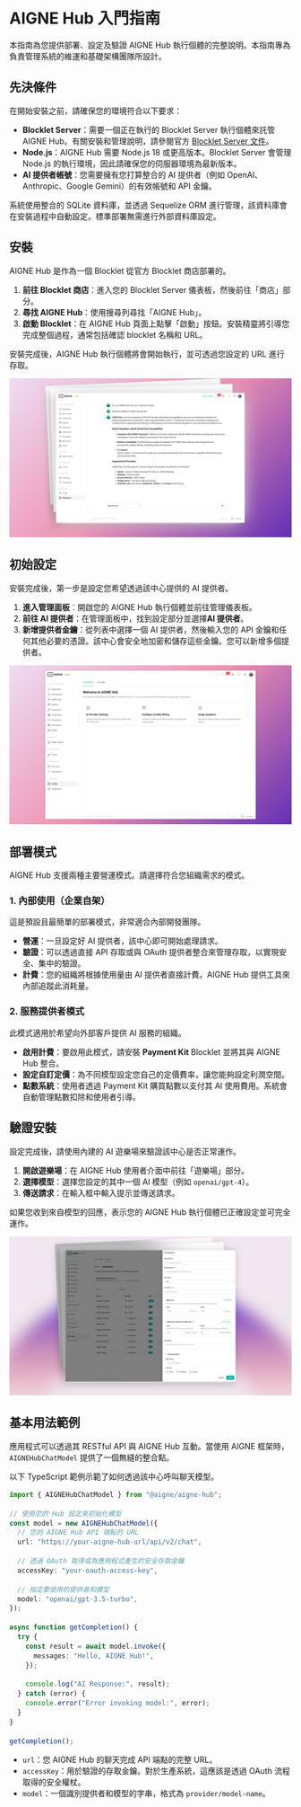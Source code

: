 # AIGNE Hub 入門指南

本指南為您提供部署、設定及驗證 AIGNE Hub 執行個體的完整說明。本指南專為負責管理系統的維運和基礎架構團隊所設計。

## 先決條件

在開始安裝之前，請確保您的環境符合以下要求：

- **Blocklet Server**：需要一個正在執行的 Blocklet Server 執行個體來託管 AIGNE Hub。有關安裝和管理說明，請參閱官方 [Blocklet Server 文件](https://docs.blocklet.io/docs/en/getting-started)。
- **Node.js**：AIGNE Hub 需要 Node.js 18 或更高版本。Blocklet Server 會管理 Node.js 的執行環境，因此請確保您的伺服器環境為最新版本。
- **AI 提供者帳號**：您需要擁有您打算整合的 AI 提供者（例如 OpenAI、Anthropic、Google Gemini）的有效帳號和 API 金鑰。

系統使用整合的 SQLite 資料庫，並透過 Sequelize ORM 進行管理，該資料庫會在安裝過程中自動設定。標準部署無需進行外部資料庫設定。

## 安裝

AIGNE Hub 是作為一個 Blocklet 從官方 Blocklet 商店部署的。

1.  **前往 Blocklet 商店**：進入您的 Blocklet Server 儀表板，然後前往「商店」部分。
2.  **尋找 AIGNE Hub**：使用搜尋列尋找「AIGNE Hub」。
3.  **啟動 Blocklet**：在 AIGNE Hub 頁面上點擊「啟動」按鈕。安裝精靈將引導您完成整個過程，通常包括確認 blocklet 名稱和 URL。

安裝完成後，AIGNE Hub 執行個體將會開始執行，並可透過您設定的 URL 進行存取。

![AIGNE Hub 儀表板](https://raw.githubusercontent.com/AIGNE-io/aigne-hub/main/blocklets/core/screenshots/d037b6b6b092765ccbfa58706c241622.png)

## 初始設定

安裝完成後，第一步是設定您希望透過該中心提供的 AI 提供者。

1.  **進入管理面板**：開啟您的 AIGNE Hub 執行個體並前往管理儀表板。
2.  **前往 AI 提供者**：在管理面板中，找到設定部分並選擇**AI 提供者**。
3.  **新增提供者金鑰**：從列表中選擇一個 AI 提供者，然後輸入您的 API 金鑰和任何其他必要的憑證。該中心會安全地加密和儲存這些金鑰。您可以新增多個提供者。

![設定 AI 提供者](https://raw.githubusercontent.com/AIGNE-io/aigne-hub/main/blocklets/core/screenshots/fc46e9461382f0be7541af17ef13f632.png)

## 部署模式

AIGNE Hub 支援兩種主要營運模式。請選擇符合您組織需求的模式。

### 1. 內部使用（企業自架）

這是預設且最簡單的部署模式，非常適合內部開發團隊。

-   **營運**：一旦設定好 AI 提供者，該中心即可開始處理請求。
-   **驗證**：可以透過直接 API 存取或與 OAuth 提供者整合來管理存取，以實現安全、集中的驗證。
-   **計費**：您的組織將根據使用量由 AI 提供者直接計費。AIGNE Hub 提供工具來內部追蹤此消耗量。

### 2. 服務提供者模式

此模式適用於希望向外部客戶提供 AI 服務的組織。

-   **啟用計費**：要啟用此模式，請安裝 **Payment Kit** Blocklet 並將其與 AIGNE Hub 整合。
-   **設定自訂定價**：為不同模型設定您自己的定價費率，讓您能夠設定利潤空間。
-   **點數系統**：使用者透過 Payment Kit 購買點數以支付其 AI 使用費用。系統會自動管理點數扣除和使用者引導。

## 驗證安裝

設定完成後，請使用內建的 AI 遊樂場來驗證該中心是否正常運作。

1.  **開啟遊樂場**：在 AIGNE Hub 使用者介面中前往「遊樂場」部分。
2.  **選擇模型**：選擇您設定的其中一個 AI 模型（例如 `openai/gpt-4`）。
3.  **傳送請求**：在輸入框中輸入提示並傳送請求。

如果您收到來自模型的回應，表示您的 AIGNE Hub 執行個體已正確設定並可完全運作。

![AI 遊樂場](https://raw.githubusercontent.com/AIGNE-io/aigne-hub/main/blocklets/core/screenshots/c29f08420df8ea9a199fcb5ffe06febe.png)

## 基本用法範例

應用程式可以透過其 RESTful API 與 AIGNE Hub 互動。當使用 AIGNE 框架時，`AIGNEHubChatModel` 提供了一個無縫的整合點。

以下 TypeScript 範例示範了如何透過該中心呼叫聊天模型。

```typescript
import { AIGNEHubChatModel } from "@aigne/aigne-hub";

// 使用您的 Hub 設定來初始化模型
const model = new AIGNEHubChatModel({
  // 您的 AIGNE Hub API 端點的 URL
  url: "https://your-aigne-hub-url/api/v2/chat",

  // 透過 OAuth 取得或為應用程式產生的安全存取金鑰
  accessKey: "your-oauth-access-key",

  // 指定要使用的提供者和模型
  model: "openai/gpt-3.5-turbo",
});

async function getCompletion() {
  try {
    const result = await model.invoke({
      messages: "Hello, AIGNE Hub!",
    });

    console.log("AI Response:", result);
  } catch (error) {
    console.error("Error invoking model:", error);
  }
}

getCompletion();
```

-   `url`：您 AIGNE Hub 的聊天完成 API 端點的完整 URL。
-   `accessKey`：用於驗證的存取金鑰。對於生產系統，這應該是透過 OAuth 流程取得的安全權杖。
-   `model`：一個識別提供者和模型的字串，格式為 `provider/model-name`。